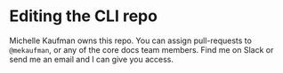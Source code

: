 
# Editing the CLI repo

Michelle Kaufman owns this repo. You can assign pull-requests to `@mekaufman`, or any of the core docs team members. Find me on Slack or send me an email and I can give you access.
